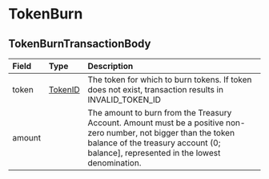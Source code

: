 # TokenBurn

## TokenBurnTransactionBody

| Field | Type | Description |
| :--- | :--- | :--- |
| token | [TokenID](../basic-types/tokenid.md) | The token for which to burn tokens. If token does not exist, transaction results in INVALID\_TOKEN\_ID |
| amount |  | The amount to burn from the Treasury Account. Amount must be a positive non-zero number, not bigger than the token balance of the treasury account \(0; balance\], represented in the lowest denomination. |

